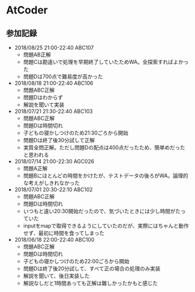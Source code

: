 # AtCoder

## 参加記録
- 2018/08/25 21:00-22:40 ABC107
    - 問題AB正解
    - 問題Cは勘違いで処理を早期終了していたためWA。全探索すればよかった
    - 問題Dは700点で難易度が高かった
- 2018/08/18 21:00-22:40 ABC106
    - 問題ABC正解
    - 問題Dはわからず
    - 解説を聞いて実装
- 2018/07/21 21:30-22:40 ABC103
    - 問題ABC正解
    - 問題Dは時間切れ
    - 子どもの寝かしつけのため21:30ごろから開始
    - 問題Dは終了後30分試して正解
    - 実質全問正解。ただし問題Dの配点は400点だったため、簡単めだったと思われる
- 2018/07/14 21:00-22:30 AGC026
    - 問題A正解
    - 問題Bにほとんどの時間をかけたが、テストデータの後ろがWA。論理的な考えがしきれなかった
- 2018/07/01 20:30-22:10 ABC102
    - 問題ABC正解
    - 問題Dは時間切れ
    - いつもと違い20:30開始だったので、気づいたときには少し時間がたっていた
    - inputをmapで取得できるようにしていたのだが、実際にはちゃんと動作せず、最初に時間を食ってしまった
- 2018/06/18 22:00-22:40 ABC100
    - 問題ABC正解
    - 問題Dは時間切れ
    - 子どもの寝かしつけのため22:00ごろから開始
    - 問題Dは終了後20分試して、すべて正の場合の処理のみ実装
    - 解説を聞いて、後日実装した
    - 解説なしだと1時間あっても正解は難しかったかもと感じた
